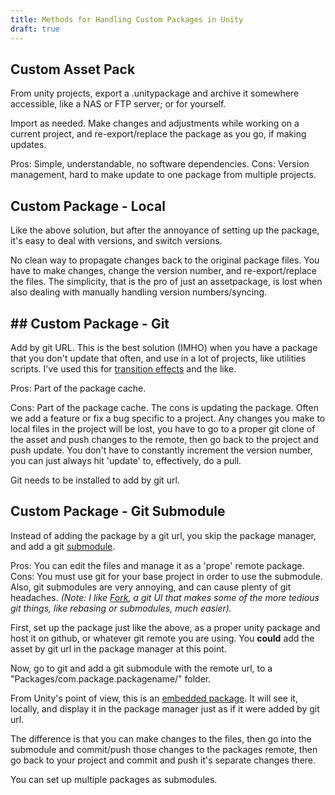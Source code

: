 ```yaml
---
title: Methods for Handling Custom Packages in Unity
draft: true
---
```


## Custom Asset Pack

From unity projects, export a .unitypackage and archive it somewhere accessible, like a NAS or FTP server; or for yourself. 

Import as needed. Make changes and adjustments while working on a current project, and re-export/replace the package as you go, if making updates.

Pros: Simple, understandable, no software dependencies.
Cons: Version management, hard to make update to one package from multiple projects.

## Custom Package - Local

Like the above solution, but after the annoyance of setting up the package, it's easy to deal with versions, and switch versions. 

No clean way to propagate changes back to the original package files. You have to make changes, change the version number, and re-export/replace the files. The simplicity, that is the pro of just an assetpackage, is lost when also dealing with manually handling version numbers/syncing.

## ## Custom Package - Git

Add by git URL. This is the best solution (IMHO) when you have a package that you don't update that often, and use in a lot of projects, like utilities scripts. I've used this for [transition effects](https://github.com/hunterdyar/Unity-Transition-Effects) and the like.

Pros: Part of the package cache.

Cons: Part of the package cache. The cons is updating the package. Often we add a feature or fix a bug specific to a project. Any changes you make to local files in the project will be lost, you have to go to a proper git clone of the asset and push changes to the remote, then go back to the project and push update. You don't have to constantly increment the version number, you can just always hit 'update' to, effectively, do a pull.

Git needs to be installed to add by git url.

## Custom Package - Git Submodule

Instead of adding the package by a git url, you skip the package manager, and add a git [submodule](https://www.atlassian.com/git/tutorials/git-submodule). 

Pros: You can edit the files and manage it as a 'prope' remote package. 
Cons: You must use git for your base project in order to use the submodule. Also, git submodules are very annoying, and can cause plenty of git headaches. *(Note: I like [Fork](https://git-fork.com/), a git UI that makes some of the more tedious git things, like rebasing or submodules, much easier).* 

First, set up the package just like the above, as a proper unity package and host it on github, or whatever git remote you are using. You **could** add the asset by git url in the package manager at this point. 

Now, go to git and add a git submodule with the remote url, to a "Packages/com.package.packagename/" folder.

From Unity's point of view, this is an [embedded package](https://docs.unity3d.com/Manual/CustomPackages.html#EmbedMe). It will see it, locally, and display it in the package manager just as if it were added by git url.

The difference is that you can make changes to the files, then go into the submodule and commit/push those changes to the packages remote, then go back to your project and commit and push it's separate changes there.

You can set up multiple packages as submodules.